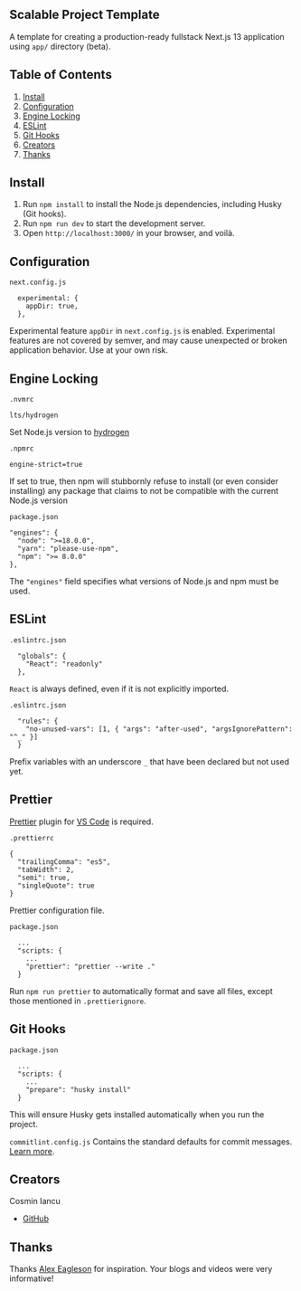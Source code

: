 ## Scalable Project Template

A template for creating a production-ready fullstack Next.js 13 application using `app/` directory (beta).

## Table of Contents

1. [Install](#install)
2. [Configuration](#config)
3. [Engine Locking](#engine-locking)
4. [ESLint](#eslint)
5. [Git Hooks](#git-hooks)
6. [Creators](#creators)
7. [Thanks](#thanks)

## Install

1.  Run `npm install` to install the Node.js dependencies, including Husky (Git hooks).
2.  Run `npm run dev` to start the development server.
3.  Open `http://localhost:3000/` in your browser, and voilà.

## Configuration

`next.config.js`

```
  experimental: {
    appDir: true,
  },
```

Experimental feature `appDir` in `next.config.js` is enabled. Experimental features are not covered by semver, and may cause unexpected or broken application behavior. Use at your own risk.

## Engine Locking

`.nvmrc`

```
lts/hydrogen
```

Set Node.js version to [hydrogen](https://nodejs.org/download/release/latest-hydrogen/)

`.npmrc`

```
engine-strict=true
```

If set to true, then npm will stubbornly refuse to install (or even consider installing) any package that claims to not be compatible with the current Node.js version

`package.json`

```
"engines": {
  "node": ">=18.0.0",
  "yarn": "please-use-npm",
  "npm": ">= 8.0.0"
},
```

The `"engines"` field specifies what versions of Node.js and npm must be used.

## ESLint

`.eslintrc.json`

```
  "globals": {
    "React": "readonly"
  },
```

`React` is always defined, even if it is not explicitly imported.

`.eslintrc.json`

```
  "rules": {
    "no-unused-vars": [1, { "args": "after-used", "argsIgnorePattern": "^_" }]
  }
```

Prefix variables with an underscore `_` that have been declared but not used yet.

## Prettier

[Prettier](https://prettier.io/) plugin for [VS Code](https://code.visualstudio.com/) is required.

`.prettierrc`

```
{
  "trailingComma": "es5",
  "tabWidth": 2,
  "semi": true,
  "singleQuote": true
}
```

Prettier configuration file.

`package.json`

```
  ...
  "scripts: {
    ...
    "prettier": "prettier --write ."
  }
```

Run `npm run prettier` to automatically format and save all files, except those mentioned in `.prettierignore`.

## Git Hooks

`package.json`

```
  ...
  "scripts: {
    ...
    "prepare": "husky install"
  }
```

This will ensure Husky gets installed automatically when you run the project.
<br>

`commitlint.config.js` Contains the standard defaults for commit messages. [Learn more](https://www.conventionalcommits.org/en/v1.0.0-beta.4/).

## Creators

Cosmin Iancu

- [GitHub](https://github.com/ianstecos)

## Thanks

Thanks [Alex Eagleson](https://github.com/alexeagleson) for inspiration. Your blogs and videos were very informative!
